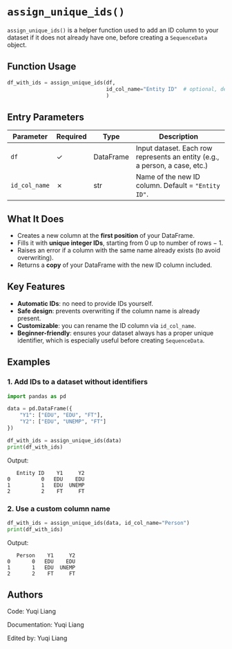 <!--
 * @Author: Yuqi Liang dawson1900@live.com
 * @Date: 2025-09-11 13:46:53
 * @LastEditors: Yuqi Liang dawson1900@live.com
 * @LastEditTime: 2025-09-11 14:10:29
 * @FilePath: /SequenzoWebsite/docs/en/data-preprocessing/assign_unique_ids.md
 * @Description: 这是默认设置,请设置`customMade`, 打开koroFileHeader查看配置 进行设置: https://github.com/OBKoro1/koro1FileHeader/wiki/%E9%85%8D%E7%BD%AE
-->
# `assign_unique_ids()`

`assign_unique_ids()` is a helper function used to add an ID column to your dataset if it does not already have one, before creating a `SequenceData` object.

## Function Usage

```python
df_with_ids = assign_unique_ids(df,
                                id_col_name="Entity ID"  # optional, default = "Entity ID"
                                )
```

## Entry Parameters

| Parameter     | Required | Type      | Description                                                                 |
| ------------- | -------- | --------- | --------------------------------------------------------------------------- |
| `df`          | ✓        | DataFrame | Input dataset. Each row represents an entity (e.g., a person, a case, etc.) |
| `id_col_name` | ✗        | str       | Name of the new ID column. Default = `"Entity ID"`.                         |

## What It Does

* Creates a new column at the **first position** of your DataFrame.
* Fills it with **unique integer IDs**, starting from 0 up to number of rows − 1.
* Raises an error if a column with the same name already exists (to avoid overwriting).
* Returns a **copy** of your DataFrame with the new ID column included.

## Key Features

* **Automatic IDs**: no need to provide IDs yourself.
* **Safe design**: prevents overwriting if the column name is already present.
* **Customizable**: you can rename the ID column via `id_col_name`.
* **Beginner-friendly**: ensures your dataset always has a proper unique identifier, which is especially useful before creating `SequenceData`.

## Examples

### 1. Add IDs to a dataset without identifiers

```python
import pandas as pd

data = pd.DataFrame({
    "Y1": ["EDU", "EDU", "FT"],
    "Y2": ["EDU", "UNEMP", "FT"]
})

df_with_ids = assign_unique_ids(data)
print(df_with_ids)
```

Output:

```
   Entity ID    Y1     Y2
0          0   EDU    EDU
1          1   EDU  UNEMP
2          2    FT     FT
```

### 2. Use a custom column name

```python
df_with_ids = assign_unique_ids(data, id_col_name="Person")
print(df_with_ids)
```

Output:

```
   Person    Y1     Y2
0       0   EDU    EDU
1       1   EDU  UNEMP
2       2    FT     FT
```

## Authors

Code: Yuqi Liang

Documentation: Yuqi Liang

Edited by: Yuqi Liang